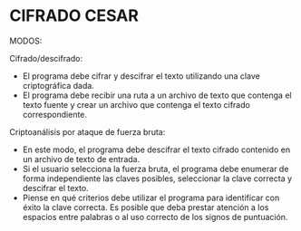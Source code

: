 # CIFRADO CESAR

MODOS:

Cifrado/descifrado: 
* El programa debe cifrar y descifrar el texto utilizando una clave criptográfica dada.
* El programa debe recibir una ruta a un archivo de texto que contenga el texto fuente y crear un archivo que contenga el texto cifrado correspondiente. 

Criptoanálisis por ataque de fuerza bruta:
* En este modo, el programa debe descifrar el texto cifrado contenido en un archivo de texto de entrada.
* Si el usuario selecciona la fuerza bruta, el programa debe enumerar de forma independiente las claves posibles, seleccionar la clave correcta y descifrar el texto.
* Piense en qué criterios debe utilizar el programa para identificar con éxito la clave correcta. Es posible que deba prestar atención a los espacios entre palabras o al uso correcto de los signos de puntuación.
